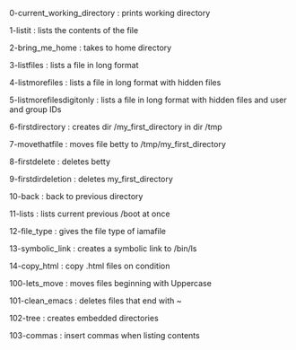 0-current_working_directory : prints working directory

1-listit : lists the contents of the file

2-bring_me_home : takes to home directory

3-listfiles : lists a file in long format

4-listmorefiles : lists a file in long format with hidden files

5-listmorefilesdigitonly : lists a file in long format with hidden files and user and group IDs

6-firstdirectory : creates dir /my_first_directory in dir /tmp

7-movethatfile : moves file betty to /tmp/my_first_directory

8-firstdelete : deletes betty

9-firstdirdeletion : deletes my_first_directory

10-back : back to previous directory

11-lists : lists current previous /boot at once

12-file_type : gives the file type of iamafile

13-symbolic_link : creates a symbolic link to /bin/ls

14-copy_html : copy .html files on condition

100-lets_move : moves files beginning with Uppercase

101-clean_emacs : deletes files that end with ~

102-tree : creates embedded directories

103-commas : insert commas when listing contents
